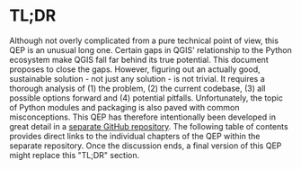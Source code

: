 # TL;DR

Although not overly complicated from a pure technical point of view, this QEP is an unusual long one. Certain gaps in QGIS' relationship to the Python ecosystem make QGIS fall far behind its true potential. This document proposes to close the gaps. However, figuring out an actually good, sustainable solution - not just any solution - is not trivial. It requires a thorough analysis of (1) the problem, (2) the current codebase, (3) all possible options forward and (4) potential pitfalls. Unfortunately, the topic of Python modules and packaging is also paved with common misconceptions. This QEP has therefore intentionally been developed in great detail in a [separate GitHub repository](https://github.com/qgist/pluginmanager-qep). The following table of contents provides direct links to the individual chapters of the QEP within the separate repository. Once the discussion ends, a final version of this QEP might replace this "TL;DR" section.
